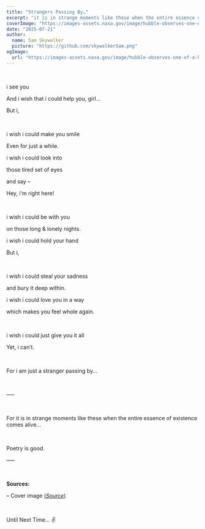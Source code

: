 ```yaml
---
title: "Strangers Passing By…"
excerpt: "it is in strange moments like these when the entire essence of existence comes alive..."
coverImage: "https://images-assets.nasa.gov/image/hubble-observes-one-of-a-kind-star-nicknamed-nasty_17754652960_o/hubble-observes-one-of-a-kind-star-nicknamed-nasty_17754652960_o~orig.jpg"
date: "2025-07-21"
author:
  name: Sam Skywalker
  picture: "https://github.com/skywalkerSam.png"
ogImage:
  url: "https://images-assets.nasa.gov/image/hubble-observes-one-of-a-kind-star-nicknamed-nasty_17754652960_o/hubble-observes-one-of-a-kind-star-nicknamed-nasty_17754652960_o~orig.jpg"
---
```


&nbsp;

i see you

And i wish that i could help you, girl…

But i,

&nbsp;

i wish i could make you smile

Even for just a while.

i wish i could look into

those tired set of eyes

and say –

Hey, i'm right here!

&nbsp;

i wish i could be with you

on those long & lonely nights.

i wish i could hold your hand

But i,

&nbsp;

i wish i could steal your sadness

and bury it deep within.

i wish i could love you in a way

which makes you feel whole again.

&nbsp;

i wish i could just give you it all

Yet, i can’t.

&nbsp;

For i am just a stranger passing by...

&nbsp;

–––

&nbsp;

For it is in strange moments like these when the entire essence of existence comes alive...

&nbsp;

Poetry is good.

–––

&nbsp;

**Sources:**

– Cover image [(_Source_)](https://images.nasa.gov/details/hubble-observes-one-of-a-kind-star-nicknamed-nasty_17754652960_o)

&nbsp;

Until Next Time... ✌️

&nbsp;
